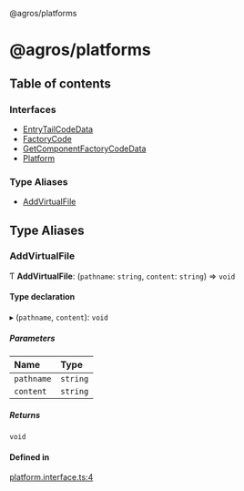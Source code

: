@agros/platforms

# @agros/platforms

## Table of contents

### Interfaces

- [EntryTailCodeData](interfaces/EntryTailCodeData.md)
- [FactoryCode](interfaces/FactoryCode.md)
- [GetComponentFactoryCodeData](interfaces/GetComponentFactoryCodeData.md)
- [Platform](interfaces/Platform.md)

### Type Aliases

- [AddVirtualFile](index.md#addvirtualfile)

## Type Aliases

### <a id="addvirtualfile" name="addvirtualfile"></a> AddVirtualFile

Ƭ **AddVirtualFile**: (`pathname`: `string`, `content`: `string`) => `void`

#### Type declaration

▸ (`pathname`, `content`): `void`

##### Parameters

| Name | Type |
| :------ | :------ |
| `pathname` | `string` |
| `content` | `string` |

##### Returns

`void`

#### Defined in

[platform.interface.ts:4](https://github.com/agrosjs/agros/blob/e90e8df/packages/agros-platforms/src/platform.interface.ts#L4)
